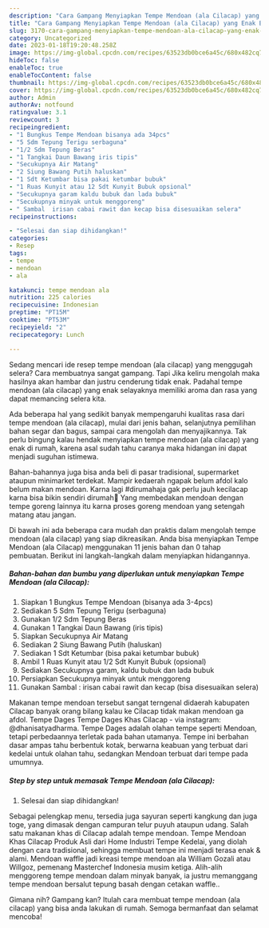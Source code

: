 ```yaml
---
description: "Cara Gampang Menyiapkan Tempe Mendoan (ala Cilacap) yang Enak Banget, Buat Buka Puasa Menggugah Selera"
title: "Cara Gampang Menyiapkan Tempe Mendoan (ala Cilacap) yang Enak Banget, Buat Buka Puasa Menggugah Selera"
slug: 3170-cara-gampang-menyiapkan-tempe-mendoan-ala-cilacap-yang-enak-banget-buat-buka-puasa-menggugah-selera
category: Uncategorized
date: 2023-01-18T19:20:48.258Z
image: https://img-global.cpcdn.com/recipes/63523db0bce6a45c/680x482cq70/tempe-mendoan-ala-cilacap-foto-resep-utama.jpg
hideToc: false
enableToc: true
enableTocContent: false
thumbnail: https://img-global.cpcdn.com/recipes/63523db0bce6a45c/680x482cq70/tempe-mendoan-ala-cilacap-foto-resep-utama.jpg
cover: https://img-global.cpcdn.com/recipes/63523db0bce6a45c/680x482cq70/tempe-mendoan-ala-cilacap-foto-resep-utama.jpg
author: Admin
authorAv: notfound
ratingvalue: 3.1
reviewcount: 3
recipeingredient:
- "1 Bungkus Tempe Mendoan bisanya ada 34pcs"
- "5 Sdm Tepung Terigu serbaguna"
- "1/2 Sdm Tepung Beras"
- "1 Tangkai Daun Bawang iris tipis"
- "Secukupnya Air Matang"
- "2 Siung Bawang Putih haluskan"
- "1 Sdt Ketumbar bisa pakai ketumbar bubuk"
- "1 Ruas Kunyit atau 12 Sdt Kunyit Bubuk opsional"
- "Secukupnya garam kaldu bubuk dan lada bubuk"
- "Secukupnya minyak untuk menggoreng"
- " Sambal  irisan cabai rawit dan kecap bisa disesuaikan selera"
recipeinstructions:

- "Selesai dan siap dihidangkan!"
categories:
- Resep
tags:
- tempe
- mendoan
- ala

katakunci: tempe mendoan ala 
nutrition: 225 calories
recipecuisine: Indonesian
preptime: "PT15M"
cooktime: "PT53M"
recipeyield: "2"
recipecategory: Lunch

---
```



Sedang mencari ide resep tempe mendoan (ala cilacap) yang menggugah selera? Cara membuatnya sangat gampang. Tapi Jika keliru mengolah maka hasilnya akan hambar dan justru cenderung tidak enak. Padahal tempe mendoan (ala cilacap) yang enak selayaknya memiliki aroma dan rasa yang dapat memancing selera kita.


Ada beberapa hal yang sedikit banyak mempengaruhi kualitas rasa dari tempe mendoan (ala cilacap), mulai dari jenis bahan, selanjutnya pemilihan bahan segar dan bagus, sampai cara mengolah dan menyajikannya. Tak perlu bingung kalau hendak menyiapkan tempe mendoan (ala cilacap) yang enak di rumah, karena asal sudah tahu caranya maka hidangan ini dapat menjadi suguhan istimewa.

Bahan-bahannya juga bisa anda beli di pasar tradisional, supermarket ataupun minimarket terdekat. Mampir kedaerah ngapak belum afdol kalo belum makan mendoan. Karna lagi #dirumahaja gak perlu jauh kecilacap karna bisa bikin sendiri dirumah🙆 Yang membedakan mendoan dengan tempe goreng lainnya itu karna proses goreng mendoan yang setengah matang atau jangan.


Di bawah ini ada beberapa cara mudah dan praktis dalam mengolah tempe mendoan (ala cilacap) yang siap dikreasikan. Anda bisa menyiapkan Tempe Mendoan (ala Cilacap) menggunakan 11 jenis bahan dan 0 tahap pembuatan. Berikut ini langkah-langkah dalam menyiapkan hidangannya.

<!--inarticleads1-->

##### Bahan-bahan dan bumbu yang diperlukan untuk menyiapkan Tempe Mendoan (ala Cilacap):

1. Siapkan 1 Bungkus Tempe Mendoan (bisanya ada 3-4pcs)
1. Sediakan 5 Sdm Tepung Terigu (serbaguna)
1. Gunakan 1/2 Sdm Tepung Beras
1. Gunakan 1 Tangkai Daun Bawang (iris tipis)
1. Siapkan Secukupnya Air Matang
1. Sediakan 2 Siung Bawang Putih (haluskan)
1. Sediakan 1 Sdt Ketumbar (bisa pakai ketumbar bubuk)
1. Ambil 1 Ruas Kunyit atau 1/2 Sdt Kunyit Bubuk (opsional)
1. Sediakan Secukupnya garam, kaldu bubuk dan lada bubuk
1. Persiapkan Secukupnya minyak untuk menggoreng
1. Gunakan  Sambal : irisan cabai rawit dan kecap (bisa disesuaikan selera)


Makanan tempe mendoan tersebut sangat terngenal didaerah kabupaten Cilacap banyak orang bilang kalau ke Cilacap tidak makan mendoan ga afdol. Tempe Dages Tempe Dages Khas Cilacap - via instagram: @dhanisatyadharma. Tempe Dages adalah olahan tempe seperti Mendoan, tetapi perbedaannya terletak pada bahan utamanya. Tempe ini berbahan dasar ampas tahu berbentuk kotak, berwarna keabuan yang terbuat dari kedelai untuk olahan tahu, sedangkan Mendoan terbuat dari tempe pada umumnya. 

<!--inarticleads2-->

##### Step by step untuk memasak Tempe Mendoan (ala Cilacap):


1. Selesai dan siap dihidangkan!

Sebagai pelengkap menu, tersedia juga sayuran seperti kangkung dan juga toge, yang dimasak dengan campuran telur puyuh ataupun udang. Salah satu makanan khas di Cilacap adalah tempe mendoan. Tempe Mendoan Khas Cilacap Produk Asli dari Home Industri Tempe Kedelai, yang diolah dengan cara tradisional, sehingga membuat tempe ini menjadi terasa enak &amp; alami. Mendoan waffle jadi kreasi tempe mendoan ala William Gozali atau Willgoz, pemenang Masterchef Indonesia musim ketiga. Alih-alih menggoreng tempe mendoan dalam minyak banyak, ia justru memanggang tempe mendoan bersalut tepung basah dengan cetakan waffle.. 

Gimana nih? Gampang kan? Itulah cara membuat tempe mendoan (ala cilacap) yang bisa anda lakukan di rumah. Semoga bermanfaat dan selamat mencoba!
